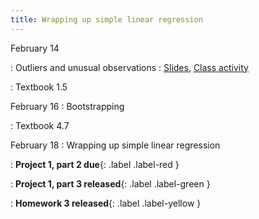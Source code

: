 ```yaml
---
title: Wrapping up simple linear regression
---
```


February 14

: Outliers and unusual observations
  : [Slides](https://sta112-s22.github.io/slides/lecture_13.html), [Class activity](https://sta112-s22.github.io/class_activities/ca_lecture_13.html)

: Textbook 1.5


February 16
: Bootstrapping

: Textbook 4.7

February 18
: Wrapping up simple linear regression

: **Project 1, part 2 due**{: .label .label-red }

: **Project 1, part 3 released**{: .label .label-green }

: **Homework 3 released**{: .label .label-yellow }